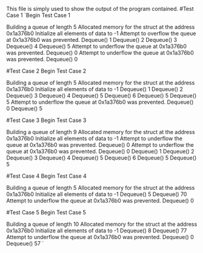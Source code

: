 This file is simply used to show the output of the program contained.
#Test Case 1
`Begin Test Case 1

Building a queue of length 5
Allocated memory for the struct at the address 0x1a376b0
Initialize all elements of data to -1
Attempt to overflow the queue at 0x1a376b0 was prevented.
Dequeue() 1 
Dequeue() 2 
Dequeue() 3 
Dequeue() 4 
Dequeue() 5 
Attempt to underflow the queue at 0x1a376b0 was prevented.
Dequeue() 0 
Attempt to underflow the queue at 0x1a376b0 was prevented.
Dequeue() 0 

#Test Case 2
Begin Test Case 2

Building a queue of length 5
Allocated memory for the struct at the address 0x1a376b0
Initialize all elements of data to -1
Dequeue() 1 
Dequeue() 2 
Dequeue() 3 
Dequeue() 4 
Dequeue() 5 
Dequeue() 6 
Dequeue() 5 
Dequeue() 5 
Attempt to underflow the queue at 0x1a376b0 was prevented.
Dequeue() 0 
Dequeue() 5 

#Test Case 3
Begin Test Case 3

Building a queue of length 9
Allocated memory for the struct at the address 0x1a376b0
Initialize all elements of data to -1
Attempt to underflow the queue at 0x1a376b0 was prevented.
Dequeue() 0 
Attempt to underflow the queue at 0x1a376b0 was prevented.
Dequeue() 0 
Dequeue() 1 
Dequeue() 2 
Dequeue() 3 
Dequeue() 4 
Dequeue() 5 
Dequeue() 6 
Dequeue() 5 
Dequeue() 5 

#Test Case 4
Begin Test Case 4

Building a queue of length 5
Allocated memory for the struct at the address 0x1a376b0
Initialize all elements of data to -1
Dequeue() 5 
Dequeue() 70 
Attempt to underflow the queue at 0x1a376b0 was prevented.
Dequeue() 0 

#Test Case 5
Begin Test Case 5

Building a queue of length 10
Allocated memory for the struct at the address 0x1a376b0
Initialize all elements of data to -1
Dequeue() 8 
Dequeue() 77 
Attempt to underflow the queue at 0x1a376b0 was prevented.
Dequeue() 0 
Dequeue() 57 `
